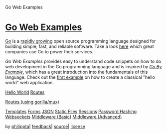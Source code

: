 Go Web Examples

# [Go Web Examples](https://gowebexamples.github.io/)

[Go](https://golang.org/) is a [rapidly growing](http://www.tiobe.com/tiobe-index/) open source programming language designed for building simple, fast, and reliable software. Take a look [here](https://github.com/golang/go/wiki/GoUsers) which great companies use Go to power their services.

*Go Web Examples* provides easy to understand code snippets on how to do web development in the Go programming language and is inspired by [*Go By Example*](https://gobyexample.com/), which has a great introduction into the fundamentals of this language. Check out the [first example](https://gowebexamples.github.io/hello-world/) on how to create a classical "hello world" web application.

[Hello World](https://gowebexamples.github.io/hello-world/)
[Routes](https://gowebexamples.github.io/routes/)

[Routes (using gorilla/mux)](https://gowebexamples.github.io/routes-using-gorilla-mux/)

[Templates](https://gowebexamples.github.io/templates/)
[Forms](https://gowebexamples.github.io/forms/)
[JSON](https://gowebexamples.github.io/json/)
[Static Files](https://gowebexamples.github.io/static-files/)
[Sessions](https://gowebexamples.github.io/sessions/)
[Password Hashing](https://gowebexamples.github.io/password-hashing/)
[Websockets](https://gowebexamples.github.io/websockets/)
[Middleware (Basic)](https://gowebexamples.github.io/basic-middleware/)
[Middleware (Advanced)](https://gowebexamples.github.io/advanced-middleware/)

by [philippta](https://github.com/philippta)| [feedback](https://gowebexamples.github.io/mailto:p.tanlak@web.de)| [source](https://github.com/gowebexamples/gowebexamples)| [license](https://github.com/gowebexamples/gowebexamples#license)